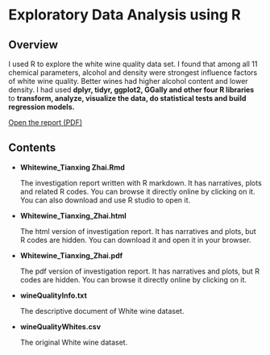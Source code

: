 # Exploratory Data Analysis using R
## Overview
I used R to explore the white wine quality data set. I found that 
among all 11 chemical parameters, alcohol and density were strongest influence factors of white wine quality.
 Better wines had higher alcohol content and lower density. 
 I had used **dplyr, tidyr, ggplot2, GGally and other four R libraries** to 
**transform, analyze, visualize the data, do statistical tests and build regression models.**

[Open the report (PDF)](https://github.com/ztx0617/Data_Science_Projects/blob/master/Other%20data%20analysis%20projects/Exploratory%20Data%20Analysis%20using%20R/Whitewine_Tianxing_Zhai.pdf)
## Contents
* **Whitewine_Tianxing Zhai.Rmd**

	The investigation report written with R markdown. 
	It has narratives, plots and related R codes.
	You can browse it directly online by clicking on it.
	You can also download and use R studio to open it.

* **Whitewine_Tianxing_Zhai.html**

	The html version of investigation report. 
	It has narratives and plots, but R codes are hidden.
	You can download it and open it in your browser.

* **Whitewine_Tianxing_Zhai.pdf**

	The pdf version of investigation report. 
	It has narratives and plots, but R codes are hidden.
	You can browse it directly online by clicking on it.

* **wineQualityInfo.txt**

	The descriptive document of White wine dataset.

* **wineQualityWhites.csv**

	The original White wine dataset.